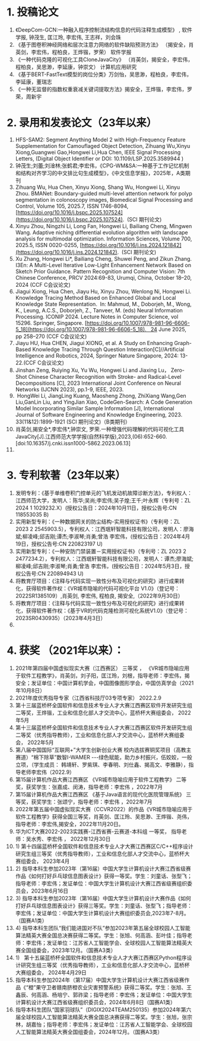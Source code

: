 
# 1. 投稿论文
1. 《DeepCom-GCN:一种融入程序控制流结构信息的代码注释生成模型》 , 软件学报, 钟茂生, 匡江玲, 李宏伟, 王志祥，刘会珠  
2. 《基于图卷积神经网络和层次注意力网络的软件缺陷预测方法》 （揭安全，肖英剑，李宏伟，程柏良，王烨锴，罗荣）  软件学报  
3. 《一种代码克隆的可视化工具CloneJavaCity》  （肖英剑，揭安全，李宏伟，程柏良，吴思渺，李延康，钟崇文）   计算机应用研究 
4. 《基于BERT-FastText模型的岗位分类》万剑怡，吴思渺，程柏良，李宏伟，李延康，董瑞志
5. 《一种无监督的指数权重衰减关键词提取方法》揭安全，王烨锴，李宏伟，罗荣，周新宇


# 2. 录用和发表论文（23年以来）
1. HFS-SAM2: Segment Anything Model 2 with High-Frequency Feature Supplementation for Camouflaged Object Detection, Zihuang Wu,Xinyu Xiong,Guangwei Gao,Hongwei Li,Hua Chen, IEEE Signal Processing Letters, (Digital Object Identifier or DOI: 10.1109/LSP.2025.3589944 )
2. 钟茂生;刘蕾;刘淦林;张鹤君;李宏伟，《CPG-WM&SA:一种基于工作记忆机制和结构对齐学习的中文排比句生成模型》，《中文信息学报》，2025年，A类期刊
3. Zihuang Wu, Hua Chen, Xinyu Xiong, Shang Wu, Hongwei Li, Xinyu Zhou. BMANet: Boundary-guided multi-level attention network for polyp segmentation in colonoscopy images, Biomedical Signal Processing and Control, Volume 105, 2025.7, ISSN 1746-8094, [https://doi.org/10.1016/j.bspc.2025.107524](https://doi.org/10.1016/j.bspc.2025.107524).  (SCI 期刊论文)
4. Xinyu Zhou, Ningzhi Li, Long Fan, Hongwei Li, Bailiang Cheng, Mingwen Wang. Adaptive niching differential evolution algorithm with landscape analysis for multimodal optimization. Information Sciences, Volume 700, 2025.5, ISSN 0020-0255, [https://doi.org/10.1016/j.ins.2024.121842](https://doi.org/10.1016/j.ins.2024.121842).  (SCI 期刊论文)
5. Xu Zhang, Hongwei Li*, Bailiang Cheng, Shuwei Peng, and Zikun Zhang. I3En: A Multi-Level Iterative Low-Light Enhancement Network Based on Sketch Prior Guidance. Pattern Recognition and Computer Vision: 7th Chinese Conference, PRCV 2024:69-83, Urumqi, China, October 18–20, 2024 (CCF C会议论文)
6. Jiagui Xiong, Hua Chen, Jiayu Hu, Xinyu Zhou, Wenlong Ni, Hongwei Li. Knowledge Tracing Method Based on Enhanced Global and Local Knowledge State Representation.  In: Mahmud, M., Doborjeh, M., Wong, K., Leung, A.C.S., Doborjeh, Z., Tanveer, M. (eds) Neural Information Processing. ICONIP 2024. Lecture Notes in Computer Science, vol 15296. Springer, Singapore. [https://doi.org/10.1007/978-981-96-6606-5_18](https://doi.org/10.1007/978-981-96-6606-5_18).   24 June 2025, pp 258–270 (CCF C会议论文)
7. Jiayu HU, Hua CHEN, Jiagui XIONG, et al. A Study on Enhancing Graph-Based Knowledge Tracing Through Question Interaction[C]//Artificial Intelligence and Robotics, 2024, Springer Nature Singapore, 2024: 13-22.(CCF C会议论文)
8. Jinshan Zeng, Ruiying Xu, Yu Wu, Hongwei Li and Jiaxing Lu， Zero-Shot Chinese Character Recognition with Stroke- and Radical-Level Decompositions [C], 2023 International Joint Conference on Neural Networks (IJCNN 2023), pp.1-9, IEEE, 2023.
9.  HongWei Li, JiangLing Kuang, Maosheng Zhong, ZhiXiang Wang,Gen Liu,GanLin Liu, and YingJian Xiao, CodeGen-Search: A Code Generation Model Incorporating Similar Sample Information [J], International Journal of Software Engineering and Knowledge Engineering, 2023. 33(11&12):1899-1921 (SCI 期刊论文)（B类期刊）
10. 肖英剑,揭安全*,李宏伟*,钟崇文, 罗荣.一种增强代码理解的代码可视化工具JavaCity[J].江西师范大学学报(自然科学版),2023,(06):652-660.[doi:10.16357/j.cnki.issn1000-5862.2023.06.13] 
11. 

# 3. 专利软著（23年以来）
1. 发明专利：《基于单维卷积门控单元的飞机发动机故障诊断方法》，专利权人：江西师范大学，发明人：陈华;吴尚;李宏伟;吴子煌;王千;叶永辉（专利号：ZL 2024 1 1029232.X）(授权公告日：2024年10月11日，授权公告号:CN 118553035 B)
2. 实用新型专利：《一种数据网关的防尘结构-实用授权证书》（专利号：ZL 2023 2 2545903.5），专利权人：江西珉轩智能科技有限公司，发明人：廖海斌;柳凌峰;邱吉刚;谭杰;李淑琴;肖勇;曾浩 李宏伟，(授权公告日：2024年4月19日，授权公告号:CN 220823197 U)
3. 实用新型专利：《一种安防门禁装置－实用授权证书》（专利号：ZL 2023 2 2477234.2），专利权人：江西珉轩智能科技有限公司，发明人：谭杰;廖海斌;柳凌峰;邱吉刚;李淑琴;肖勇;曾浩 李宏伟，(授权公告日：2024年5月3日，授权公告号:CN 220894943 U)
4. 将教育厅项目：《注释与代码实现一致性分布及可视化的研究》进行成果转化，获得软件著作权：《VR城市隐喻的代码可视化平台 V1.0》（登记号：2022SR1385109）,肖英剑, 李宏伟, 程柏良, 揭安全,（2022年9月30日）
5. 将教育厅项目：《注释与代码实现一致性分布及可视化的研究》进行成果转化，获得软件著作权：《基于VR的代码克隆检测可视化系统V1.0》（登记号：2023SR0430935）（2023年4月3日）
6. 

# 4. 获奖 （2021年以来）：
1. 2021年第四届中国虚拟现实大赛（江西赛区） 三等奖 ， 《VR城市隐喻应用于软件工程教学》，肖英剑，刘子阳，匡江玲，刘根，指导老师：李宏伟，揭安全；发证单位：中国计算机学会，中国图像图形学会，中国仿真学会（2021年10月8日）
2. 2021年度优秀指导专家（江西省科技厅03专项专家） 2022.2.9
3. 第十三届蓝桥杯全国软件和信息技术专业人才大赛江西赛区软件开发研究生组二等奖，王烨锴，工业和信息化部人才交流中心，蓝桥杯大赛组委会， 2022年5月
4. 第十三届蓝桥杯全国软件和信息技术专业人才大赛江西赛区软件开发研究生组二等奖（优秀指导教师），工业和信息化部人才交流中心，蓝桥杯大赛组委会， 2022年5月
5. 第八届中国国际“互联网+”大学生创新创业大赛 校内选拔赛铜奖项目（高教主赛道）“棉下除草”数智I-WAMER ---绿色赋能，助力乡村振兴，伍姣姣，一般立项，（学生成员： 韩靖轩、罗紫琪、李春明、刘仕鑫、揭高文、李雅静），指导老师李宏伟（2022.9）
6. 第15届计算机作品大赛江西赛区 《VR城市隐喻应用于软件工程教学》 二等奖，获奖学生：张嘉成、闵涛，指导老师：李宏伟 ，2022年7月
7. 第15届计算机作品大赛江西赛区 《基于Java语言的现代化医院管理系统》 三等奖，获奖学生：张颂宁，指导老师：李宏伟 ，2022年7月
8. 2022年第五届中国虚拟现实大赛（CCVR2022）的作品《VR城市隐喻应用于软件工程教学》获得全国三等奖，肖英剑、匡江玲、吴思渺、王烨锴、尧伟， 指导老师：李宏伟,揭安全，2022年11月20日。
9. 华为ICT大赛2022-2023实践赛-江西省赛-云赛道-本科组 一等奖， 指导老师：吴水秀、李宏伟 ， 2022年12月30日
10. 1) 第十四届蓝桥杯全国软件和信息技术专业人才大赛江西赛区C/C++程序设计研究生组三等奖（优秀指导教师），工业和信息化部人才交流中心，蓝桥杯大赛组委会， 2023年4月
11. 2) 指导本科生参加2023年（第16届）中国大学生计算机设计大赛江西省级赛作品《如何打好乒乓球信息图表设计》获得一等奖。学生：刘童话、张型飞；指导老师：李宏伟；发证单位：中国大学生计算机设计大赛江西省级赛组织委员会，2023年6月16日
12. 3) 指导本科生参加2023年（第16届）中国大学生计算机设计大赛作品《如何打好乒乓球信息图表设计》获得三等奖。学生：刘童话、张型飞；指导老师：李宏伟；发证单位：中国大学生计算机设计大赛组织委员会,2023年7-8月。（国赛A1类）
13. 4) 指导本科生团队“我们能进国对不队”参加2023年第五届全球校园人工智能算法精英大赛全国总决赛获得二等奖。学生：张旭、何高涵、彭叶佳；指导老师：李宏伟；发证单位：江苏省人工智能学会、全球校园人工智能算法精英大赛全国组委会，2023年12月。（国赛A3类）
14. 1)   第十五届蓝桥杯全国软件和信息技术专业人才大赛江西赛区Python程序设计研究生组三等奖（优秀指导教师），工业和信息化部人才交流中心，蓝桥杯大赛组委会， 2024年4月29日
15. 指导本科生参加2024年（第17届）中国大学生计算机设计大赛江西省级赛作品《“橙”果守卫者赣南脐橙农业灾害预警系统》获得二等奖。学生：张旭、王鑫辰、何高涵、杨培宁、郭祚梁；指导老师：李宏伟；发证单位：中国大学生计算机设计大赛江西省级赛组织委员会，2024年6月8日（国赛A1类）
16. 指导本科生团队“国家羽球队”（DIGIX2024TEAM250135）参加2024年第六届全球校园人工智能算法精英大赛全国总决赛获得二等奖。学生：张旭，张宗林，胡嘉怡；指导老师：李宏伟；发证单位：江苏省人工智能学会、全球校园人工智能算法精英大赛全国组委会，2024年12月。（国赛A3类）